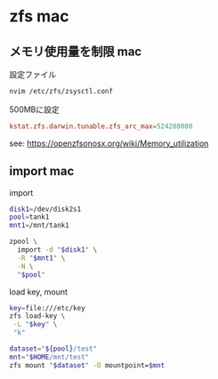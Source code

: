 # zfs mac

## メモリ使用量を制限 mac

設定ファイル
```bash
nvim /etc/zfs/zsysctl.conf
```

500MBに設定
```conf
kstat.zfs.darwin.tunable.zfs_arc_max=524288000
```

see: <https://openzfsonosx.org/wiki/Memory_utilization>

## import mac

import

```bash
disk1=/dev/disk2s1
pool=tank1
mnt1=/mnt/tank1

zpool \
  import -d "$disk1" \
  -R "$mnt1" \
  -N \
  "$pool"
```

load key, mount
```bash
key=file:///etc/key
zfs load-key \
 -L "$key" \
 "k"

dataset="${pool}/test"
mnt="$HOME/mnt/test"
zfs mount "$dataset" -O mountpoint=$mnt
```

<!--
```bash
```

-->